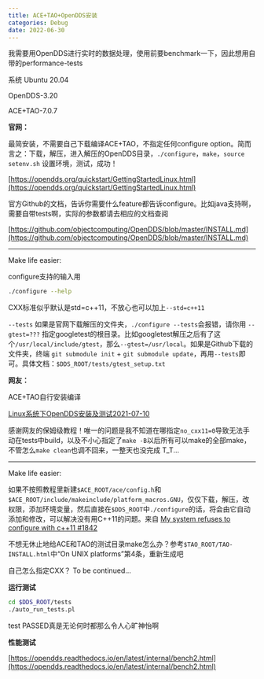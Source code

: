 ```yaml
---
title: ACE+TAO+OpenDDS安装
categories: Debug
date: 2022-06-30
---
```


我需要用OpenDDS进行实时的数据处理，使用前要benchmark一下，因此想用自带的performance-tests

系统 Ubuntu 20.04

OpenDDS-3.20

ACE+TAO-7.0.7

**官网：**

最简安装，不需要自己下载编译ACE+TAO，不指定任何configure option。简而言之：下载，解压，进入解压的OpenDDS目录，`./configure`，`make`，`source setenv.sh` 设置环境，测试，成功！

[https://opendds.org/quickstart/GettingStartedLinux.html](https://opendds.org/quickstart/GettingStartedLinux.html)

官方Github的文档，告诉你需要什么feature都告诉configure。比如java支持啊，需要自带tests啊，实际的参数都请去相应的文档查阅

[https://github.com/objectcomputing/OpenDDS/blob/master/INSTALL.md](https://github.com/objectcomputing/OpenDDS/blob/master/INSTALL.md)

---

Make life easier:

configure支持的输入用
```bash
./configure --help
```
CXX标准似乎默认是std=c++11，不放心也可以加上`--std=c++11`

`--tests` 如果是官网下载解压的文件夹，`./configure --tests`会报错，请你用 `--gtest=???` 指定googletest的根目录。比如googletest解压之后有了这个`/usr/local/include/gtest`，那么`--gtest=/usr/local`。如果是Github下载的文件夹，终端 `git submodule init` + `git submodule update`，再用`--tests`即可。具体文档：`$DDS_ROOT/tests/gtest_setup.txt`


**网友：**

ACE+TAO自行安装编译

[Linux系统下OpenDDS安装及测试2021-07-10](https://blog.csdn.net/mrliushuaishuai/article/details/118633577)

感谢网友的保姆级教程！唯一的问题是我不知道在哪指定`no_cxx11=0`导致无法手动在tests中build，以及不小心指定了`make -B`以后所有可以make的全部make，不管怎么`make clean`也调不回来，一整天也没完成 T_T...

---
Make life easier:

如果不按照教程里新建`$ACE_ROOT/ace/config.h`和`$ACE_ROOT/include/makeinclude/platform_macros.GNU`，仅仅下载，解压，改权限，添加环境变量，然后直接在`$DDS_ROOT`中`./configure`的话，将会由它自动添加和修改，可以解决没有用C++11的问题。来自 [My system refuses to configure with c++11 #1842 ](https://github.com/objectcomputing/OpenDDS/issues/1842)

不想无休止地给ACE和TAO的测试目录make怎么办？参考`$TAO_ROOT/TAO-INSTALL.html`中“On UNIX platforms”第4条，重新生成吧

自己怎么指定CXX？ To be continued...

**运行测试**
```bash
cd $DDS_ROOT/tests
./auto_run_tests.pl 
```
test PASSED真是无论何时都那么令人心旷神怡啊

**性能测试**

[https://opendds.readthedocs.io/en/latest/internal/bench2.html](https://opendds.readthedocs.io/en/latest/internal/bench2.html)
